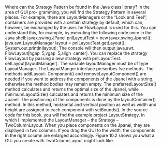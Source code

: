 Where can the Strategy Pattern be found in the Java class library? In the area of GUI pro-
gramming, you will fnd the Strategy Pattern in several places. For example, there are 
LayoutManagers or the “Look and Feel”; containers are provided with a certain strategy 
by default, which can, however, be exchanged by the user.
he FlowLayout is used for this. You can understand this, for example, by executing the 
following code once in the Java shell:
 javax.swing.JPanel pnlLayoutTest =
 new javax.swing.Jpanel();
 java.awt.LayoutManager layout =
 pnlLayoutTest.getLayout();
 System.out.println(layout);
The console will then output java.awt.
FlowLayout[hgap  5,vgap  5,align  center]. You can replace the 
strategy FlowLayout by passing a new strategy with pnlLayoutTest.
setLayout(layoutManager). The variable layoutManager must be of type 
LayoutManager.
The LayoutManger interface prescribes fve methods. The methods addLayout-
Component() and removeLayoutComponent() are needed if you want to address 
the components of the Jpanel with a string, otherwise the method bodies may remain 
empty. The preferredLayoutSize() method calculates and returns the optimal size 
of the Jpanel, while minimumLayoutSize() calculates and returns the minimum size 
of the Jpanel. The positioning of the components is done by the layoutContainer()
method. In this method, horizontal and vertical position as well as width and height are 
assigned to each component with setBounds().
In the source code for this book, you will fnd the example project LayoutStrategy, in 
which I implemented the LayoutManager – the Strategy – TwoColumnLayout. When 
you place components on the Jpanel, they are displayed in two columns. If you drag the 
GUI to the width, the components in the right column are enlarged accordingly. Figure 10.2
shows you what a GUI you create with TwoColumnLayout might look like.
